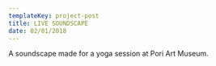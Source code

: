 ```yaml
---
templateKey: project-post
title: LIVE SOUNDSCAPE
date: 02/01/2018
---
```

A soundscape made for a yoga session at Pori Art Museum.